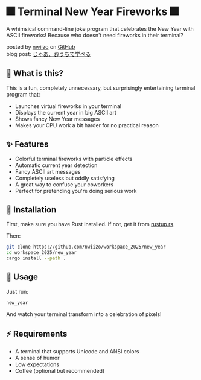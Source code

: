 # 🎆 Terminal New Year Fireworks 🎆

A whimsical command-line joke program that celebrates the New Year with ASCII fireworks! Because who doesn't need fireworks in their terminal?

posted by [nwiizo](https://twitter.com/nwiizo) on [GitHub](https://github.com/nwiizo/workspace_2025/new_year)  
blog post: [じゃあ、おうちで学べる](https://syu-m-5151.hatenablog.com/entry/2025/01/04/120812)  

## 🎡 What is this?

This is a fun, completely unnecessary, but surprisingly entertaining terminal program that:
- Launches virtual fireworks in your terminal
- Displays the current year in big ASCII art
- Shows fancy New Year messages
- Makes your CPU work a bit harder for no practical reason

## ✨ Features

- Colorful terminal fireworks with particle effects
- Automatic current year detection
- Fancy ASCII art messages
- Completely useless but oddly satisfying
- A great way to confuse your coworkers
- Perfect for pretending you're doing serious work

## 🎯 Installation

First, make sure you have Rust installed. If not, get it from [rustup.rs](https://rustup.rs/).

Then:

```bash
git clone https://github.com/nwiizo/workspace_2025/new_year
cd workspace_2025/new_year
cargo install --path .
```

## 🎨 Usage

Just run:

```bash
new_year
```

And watch your terminal transform into a celebration of pixels!

## ⚡ Requirements

- A terminal that supports Unicode and ANSI colors
- A sense of humor
- Low expectations
- Coffee (optional but recommended)
